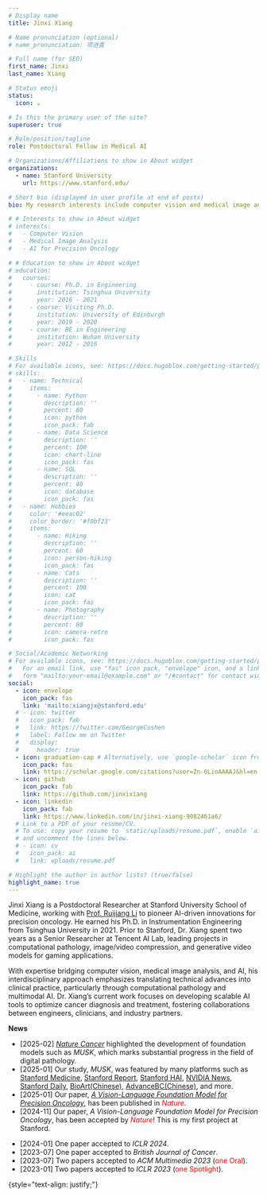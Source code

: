 ```yaml
---
# Display name
title: Jinxi Xiang

# Name pronunciation (optional)
# name_pronunciation: 项进喜

# Full name (for SEO)
first_name: Jinxi
last_name: Xiang

# Status emoji
status:
  icon: ☕️

# Is this the primary user of the site?
superuser: true

# Role/position/tagline
role: Postdoctoral Fellow in Medical AI

# Organizations/Affiliations to show in About widget
organizations:
  - name: Stanford University
    url: https://www.stanford.edu/

# Short bio (displayed in user profile at end of posts)
bio: My research interests include computer vision and medical image analysis.

# # Interests to show in About widget
# interests:
#   - Computer Vision
#   - Medical Image Analysis
#   - AI for Precision Oncology

# # Education to show in About widget
# education:
#   courses:
#     - course: Ph.D. in Engineering
#       institution: Tsinghua University
#       year: 2016 - 2021
#     - course: Visiting Ph.D.
#       institution: University of Edinburgh
#       year: 2019 - 2020
#     - course: BE in Engineering
#       institution: Wuhan University
#       year: 2012 - 2016

# Skills
# For available icons, see: https://docs.hugoblox.com/getting-started/page-builder/#icons
# skills:
#   - name: Technical
#     items:
#       - name: Python
#         description: ''
#         percent: 80
#         icon: python
#         icon_pack: fab
#       - name: Data Science
#         description: ''
#         percent: 100
#         icon: chart-line
#         icon_pack: fas
#       - name: SQL
#         description: ''
#         percent: 40
#         icon: database
#         icon_pack: fas
#   - name: Hobbies
#     color: '#eeac02'
#     color_border: '#f0bf23'
#     items:
#       - name: Hiking
#         description: ''
#         percent: 60
#         icon: person-hiking
#         icon_pack: fas
#       - name: Cats
#         description: ''
#         percent: 100
#         icon: cat
#         icon_pack: fas
#       - name: Photography
#         description: ''
#         percent: 80
#         icon: camera-retro
#         icon_pack: fas

# Social/Academic Networking
# For available icons, see: https://docs.hugoblox.com/getting-started/page-builder/#icons
#   For an email link, use "fas" icon pack, "envelope" icon, and a link in the
#   form "mailto:your-email@example.com" or "/#contact" for contact widget.
social:
  - icon: envelope
    icon_pack: fas
    link: 'mailto:xiangjx@stanford.edu'
  # - icon: twitter
  #   icon_pack: fab
  #   link: https://twitter.com/GeorgeCushen
  #   label: Follow me on Twitter
  #   display:
  #     header: true
  - icon: graduation-cap # Alternatively, use `google-scholar` icon from `ai` icon pack
    icon_pack: fas
    link: https://scholar.google.com/citations?user=Zn-0LioAAAAJ&hl=en
  - icon: github
    icon_pack: fab
    link: https://github.com/jinxixiang
  - icon: linkedin
    icon_pack: fab
    link: https://www.linkedin.com/in/jinxi-xiang-9082461a6/
  # Link to a PDF of your resume/CV.
  # To use: copy your resume to `static/uploads/resume.pdf`, enable `ai` icons in `params.yaml`,
  # and uncomment the lines below.
  # - icon: cv
  #   icon_pack: ai
  #   link: uploads/resume.pdf

# Highlight the author in author lists? (true/false)
highlight_name: true
---
```


Jinxi Xiang is a Postdoctoral Researcher at Stanford University School of Medicine, working with [Prof. Ruijiang Li](https://med.stanford.edu/lilab.html) to pioneer AI-driven innovations for precision oncology. He earned his Ph.D. in Instrumentation Engineering from Tsinghua University in 2021. Prior to Stanford, Dr. Xiang spent two years as a Senior Researcher at Tencent AI Lab, leading projects in computational pathology, image/video compression, and generative video models for gaming applications.

With expertise bridging computer vision, medical image analysis, and AI, his interdisciplinary approach emphasizes translating technical advances into clinical practice, particularly through computational pathology and multimodal AI. Dr. Xiang’s current work focuses on developing scalable AI tools to optimize cancer diagnosis and treatment, fostering collaborations between engineers, clinicians, and industry partners.



**News**
- [2025-02] [_Nature Cancer_](https://www.nature.com/articles/s43018-025-00923-4) highlighted the development of foundation models such as _MUSK_, which marks substantial progress in the field of digital pathology.
- [2025-01] Our study, _MUSK_, was featured by many platforms such as  [Stanford Medicine](https://med.stanford.edu/news/all-news/2025/01/ai-cancer-prognosis.html), [Stanford Report](https://news.stanford.edu/stories/2025/01/ai-cancer-prognosis?utm_source=feedotter&utm_medium=email&utm_campaign=int-01-12-2025&utm_content=httpsnewsstanfordedustories202501aicancerprognosis&mkt_tok=NjYwLVRKQy05ODQAAAGX_vLBS7lrEzng9jTJxPKT0Le5iqCRXqacAIgmR9D1HMdStSRoQafpAQXKK1lrzgG0PSXCShOb71A8v9nPgzVFV3Mw5ihnb8zR7Sogosw), [Stanford HAI](https://hai.stanford.edu/news/stanfords-multimodal-ai-model-advances-personalized-cancer-care), [NVIDIA News](https://developer.nvidia.com/blog/ai-foundation-model-enhances-cancer-diagnosis-and-tailors-treatment/),  [Stanford Daily](https://stanforddaily.com/2025/02/04/the-musk-model/?utm_campaign=digest&utm_medium=email&utm_source=mailchimp&utm_content=Feb-04-2025?utm_campaign=digest&utm_medium=email&utm_source=mailchimp&utm_content=Feb-04-2025), [BioArt(Chinese)](https://mp.weixin.qq.com/s/ohcwqXaQKPwU_Gzz6Hz0Qg), [AdvanceBC(Chinese)](https://mp.weixin.qq.com/s/SclhITWV-aFJertrFqlB2w), and more.
- [2025-01] Our paper, [*A Vision-Language Foundation Model for Precision Oncology*](https://www.nature.com/articles/s41586-024-08378-w), has been published in <span style="color:red">*Nature*</span>.
- [2024-11] Our paper, *A Vision-Language Foundation Model for Precision Oncology*, has been accepted by <span style="color:red">*Nature*</span>! This is my first project at Stanford.
<!-- - [2024-09] I was invited to serve as a reviewer for [_ICLR 2025_](https://iclr.cc/).  -->
<!-- - [2024-05] I was invited to serve as a reviewer for [_ACM Multimedia 2024_](https://2024.acmmm.org/).  -->
<!-- - [2024-03] One paper accepted _Computational and Structural Biotechnology Journal_.  -->
- [2024-01] One paper accepted to _ICLR 2024_.
- [2023-07] One paper accepted to _British Journal of Cancer_.
- [2023-07] Two papers accepted to _ACM Multimedia 2023_ (<span style="color:red">one Oral</span>).
- [2023-01] Two papers accepted to _ICLR 2023_ (<span style="color:red">one Spotlight</span>).
<!-- - [2023-01] One paper accepted to _Computers in Biology and Medicine_. -->


{style="text-align: justify;"}

